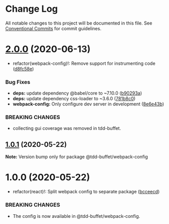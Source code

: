 # Change Log

All notable changes to this project will be documented in this file.
See [Conventional Commits](https://conventionalcommits.org) for commit guidelines.

# [2.0.0](https://github.com/NiGhTTraX/tdd-buffet/compare/@tdd-buffet/webpack-config@1.0.1...@tdd-buffet/webpack-config@2.0.0) (2020-06-13)


* refactor(webpack-config)!: Remove support for instrumenting code ([d8fc58e](https://github.com/NiGhTTraX/tdd-buffet/commit/d8fc58e))


### Bug Fixes

* **deps:** update dependency @babel/core to ~7.10.0 ([b90293a](https://github.com/NiGhTTraX/tdd-buffet/commit/b90293a))
* **deps:** update dependency css-loader to ~3.6.0 ([781b8c0](https://github.com/NiGhTTraX/tdd-buffet/commit/781b8c0))
* **webpack-config:** Only configure dev server in development ([8e6e43b](https://github.com/NiGhTTraX/tdd-buffet/commit/8e6e43b))


### BREAKING CHANGES

* collecting gui coverage was removed in tdd-buffet.





## [1.0.1](https://github.com/NiGhTTraX/tdd-buffet/compare/@tdd-buffet/webpack-config@1.0.0...@tdd-buffet/webpack-config@1.0.1) (2020-05-22)

**Note:** Version bump only for package @tdd-buffet/webpack-config





# 1.0.0 (2020-05-22)


* refactor(react)!: Split webpack config to separate package ([bcceecd](https://github.com/NiGhTTraX/tdd-buffet/commit/bcceecd))


### BREAKING CHANGES

* The config is now available in @tdd-buffet/webpack-config.
